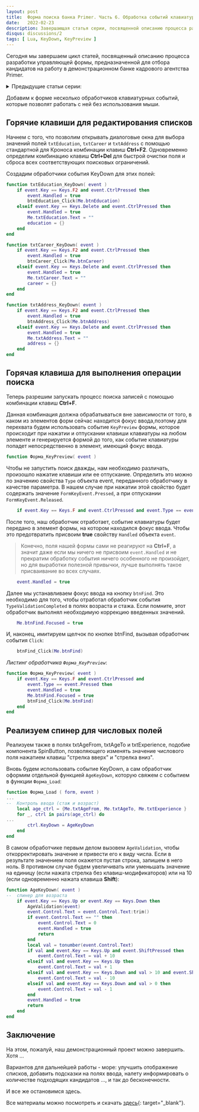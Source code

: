 ```yaml
---
layout: post 
title:  Форма поиска банка Primer. Часть 6. Обработка событий клавиатуры 
date:   2022-02-23 
description: Завершающая статья серии, посвященной описанию процесса разработки управляющей формы для отбора кандидатов на работу в демонстрационном банке кадрового агентства Primer. Даются примеры реализации горячих клавиш для выполнения предусмотренных формой операций.
disqus: discussions/2
tags: [ Lua, KeyDown, KeyPreview ]
---
```

   
Сегодня мы завершаем цикл статей, посвященный описанию процесса разработки управляющей формы, предназначенной для отбора кандидатов на работу в демонстрационном банке кадрового агентства Primer.


<details>
<summary>Предыдущие статьи серии:</summary>
<p><a href="/findform_1/">Часть 1. Готовим макет формы</a></p>
<p><a href="/findform_2/">Часть 2. Организуем контроль правильности ввода</a></p>
<p><a href="/findform_3/">Часть 3. Добавляем диалоговые окна</a></p>
<p><a href="/findform_4/">Часть 4. Диалоговое окно с деревом</a></p>
<p><a href="/findform_5/">Часть 5. Фильтрация по стажу</a></p>
</details>


Добавим к форме несколько обработчиков клавиатурных событий, которые позволят работать с ней без использования мыши.

## Горячие клавиши для редактирования списков

Начнем с того, что позволим открывать диалоговые окна для выбора значений полей `txtEducation`, `txtCareer` и `txtAddress` с помощью стандартной для Кроноса комбинации клавиш **Ctrl+F2**. Одновременно определим комбинацию клавиш **Ctrl+Del** для быстрой очистки поля и сброса всех соответствующих поисковых ограничений.

Создадим обработчики события KeyDown для этих полей:

```lua
function txtEducation_KeyDown( event )
	if event.Key == Keys.F2 and event.CtrlPressed then
		event.Handled = true
		btnEducation_Click(Me.btnEducation)
	elseif event.Key == Keys.Delete and event.CtrlPressed then
		event.Handled = true
		Me.txtEducation.Text = ""
		education = {}
	end
end

function txtCareer_KeyDown( event )
	if event.Key == Keys.F2 and event.CtrlPressed then
		event.Handled = true
		btnCareer_Click(Me.btnCareer)
	elseif event.Key == Keys.Delete and event.CtrlPressed then
		event.Handled = true
		Me.txtCareer.Text = ""
		career = {}
	end
end

function txtAddress_KeyDown( event )
	if event.Key == Keys.F2 and event.CtrlPressed then
		event.Handled = true
		btnAddress_Click(Me.btnAddress)
	elseif event.Key == Keys.Delete and event.CtrlPressed then
		event.Handled = true
		Me.txtAddress.Text = ""
		address = {}
	end
end
```

## Горячая клавиша для выполнения операции поиска

Теперь разрешим запускать процесс поиска записей с помощью комбинации клавиш **Ctrl+F**.

Данная комбинация должна обрабатываться вне зависимости от того, в каком из элементов форм сейчас находится фокус ввода,поэтому для перехвата будем использовать событие `KeyPreview` формы, которое происходит при нажатии и отпускании клавиши клавиатуры на любом элементе и генерируется формой до того, как событие клавиатуры попадет непосредственно в элемент, имеющий фокус ввода.

```lua
function Форма_KeyPreview( event )
```

Чтобы не запустить поиск дважды, нам необходимо различать, произошло  нажатие клавиши или ее отпускание. Определить это можно по значению свойства `Type` объекта event, переданного обработчику в качестве параметра. В нашем случае при нажатии этой свойство будет содержать значение `FormKeyEvent.Pressed`, а при отпускании `FormKeyEvent.Released`. 

```lua
	if event.Key == Keys.F and event.CtrlPressed and event.Type == event.Pressed then
```

После того, наш обработчик отработает, событие клавиатуры будет передано в элемент формы, на котором находился фокус ввода. Чтобы это предотвратить присвоим **true** свойству `Handled` объекта `event`.

> Конечно, поля нашей формы сами не реагируют на **Ctrl+F**, а значит даже если мы ничего не присвоим `event.Handled` и не прекратим обработку события ничего особенного не произойдет, но для выработки полезной привычки, лучше выполнять такое присваивание во всех случаях.

```lua
	event.Handled = true
```

Далее мы устанавливаем фокус ввода на кнопку `btnFind`. Это необходимо для того, чтобы отработал обработчик события `TypeValidationCompleted` в полях возраста и стажа. Если помните, этот обработчик выполнял необходимую коррекцию введенных значений.

```lua
	Me.btnFind.Focused = true
```

И, наконец, имитируем щелчок по кнопке btnFind, вызывая обработчик события `Click`:

```lua
	btnFind_Click(Me.btnFind)
```

*Листинг обработчика `Форма_KeyPreview`*:
```lua
function Форма_KeyPreview( event )
	if event.Key == Keys.F and event.CtrlPressed and 
		event.Type == event.Pressed then
		event.Handled = true
		Me.btnFind.Focused = true
		btnFind_Click(Me.btnFind)
	end
end
```

## Реализуем спинер для числовых полей

Реализуем также в полях txtAgeFrom, txtAgeTo и txtExperience, подобие компонента SpinButton, позволяющего изменять значение числового поля нажатием клавиш "стрелка вверх" и "стрелка вниз". 

Вновь будем использовать событие KeyDown, а сам обработчик оформим отдельной функцией `AgeKeyDown`, которую свяжем с событием в функции `Форма_Load`:

```lua
function Форма_Load ( form, event )
...
--	Контроль ввода (стаж и возраст)
	local age_ctrl = {Me.txtAgeFrom, Me.txtAgeTo, Me.txtExperience }
	for _, ctrl in pairs(age_ctrl) do
...
		ctrl.KeyDown = AgeKeyDown
	end
end	
```
В самом обработчике первым делом вызовем `AgeValidation`, чтобы откорректировать значение и привести его к виду числа. Если в результате значением поля окажется пустая строка, запишем в него ноль. В противном случае будем увеличивать или уменьшать значение на единицу (если нажата стрелка без клавиш-модификаторов) или на 10 (если одновременно нажата клавиша **Shift**):

```lua
function AgeKeyDown( event )
--	спинер для возраста
	if event.Key == Keys.Up or event.Key == Keys.Down then
		AgeValidation(event)
		event.Control.Text = event.Control.Text:trim()
		if event.Control.Text == "" then
			event.Control.Text = 0
			event.Handled = true
			return
		end	
		local val = tonumber(event.Control.Text) 
		if val and event.Key == Keys.Up and event.ShiftPressed then
			event.Control.Text = val + 10
		elseif val and event.Key == Keys.Up then
			event.Control.Text = val + 1
		elseif val and event.Key == Keys.Down and val > 10 and event.ShiftPressed then
			event.Control.Text = val - 10
		elseif val and event.Key == Keys.Down and val > 0 then
			event.Control.Text = val - 1
		end	
		event.Handled = true
		return
	end	
end
```

## Заключение

На этом, пожалуй, наш демонстрационный проект можно завершить. Хотя ...

Вариантов для дальнейшей работы - море: улучшить отображение списков, добавить подсказки на полях ввода, налету информировать о количестве подходящих кандидатов ..., и так до бесконечности. 

И все же остановимся здесь.

Все материалы можно посмотреть и скачать [здесь](https://github.com/sinilga/sinilga.github.io/blob/master/assets/sources/findform){: target="_blank"}.

